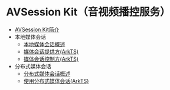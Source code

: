 # AVSession Kit（音视频播控服务）

- [AVSession Kit简介](../media/avsession-overview.md)
- 本地媒体会话
  - [本地媒体会话概述](../media/local-avsession-overview.md)
  - [媒体会话提供方(ArkTS)](../media/using-avsession-developer.md)
  - [媒体会话控制方(ArkTS)](../media/using-avsession-controller.md)
- 分布式媒体会话
  - [分布式媒体会话概述](../media/distributed-avsession-overview.md)
  - [使用分布式媒体会话(ArkTS)](../media/using-distributed-avsession.md)